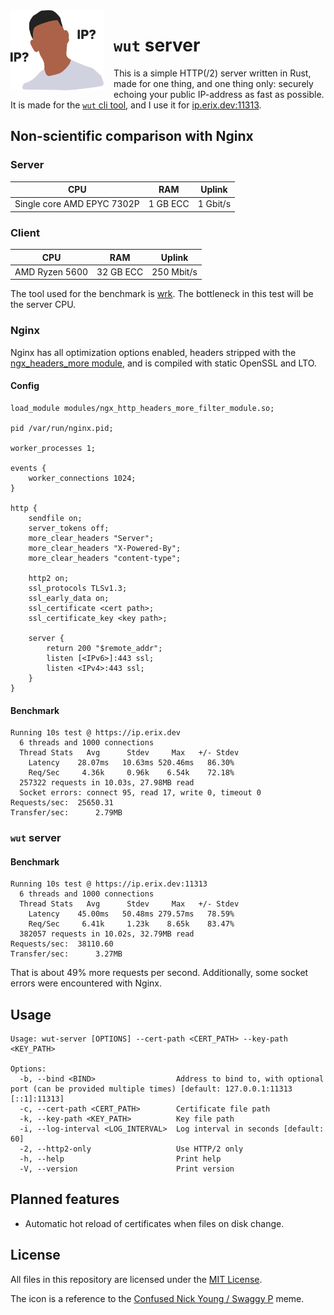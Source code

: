 <img align="left" alt="wut icon" src="icon.svg" height="128" style="margin-right: 1rem" />

# `wut` server
This is a simple HTTP(/2) server written in Rust,
made for one thing, and one thing only: securely echoing your public IP-address as fast as possible. It is made for the [`wut` cli tool](https://github.com/nixigaj/wut), and I use it for [ip.erix.dev:11313](http://ip.erix.dev:11313).

## Non-scientific comparison with Nginx
### Server
| CPU                        | RAM      | Uplink   |
|----------------------------|----------|----------|
| Single core AMD EPYC 7302P | 1 GB ECC | 1 Gbit/s |

### Client
| CPU            | RAM       | Uplink     |
|----------------|-----------|------------|
| AMD Ryzen 5600 | 32 GB ECC | 250 Mbit/s |

The tool used for the benchmark is [wrk](https://github.com/wg/wrk). The bottleneck in this test will be the server CPU.

### Nginx
Nginx has all optimization options enabled, headers stripped with the [ngx_headers_more module](https://github.com/openresty/headers-more-nginx-module), and is compiled with static OpenSSL and LTO.

#### Config
```nginx
load_module modules/ngx_http_headers_more_filter_module.so;

pid /var/run/nginx.pid;

worker_processes 1;

events {
	worker_connections 1024;
}

http {
	sendfile on;
	server_tokens off;
	more_clear_headers "Server";
	more_clear_headers "X-Powered-By";
	more_clear_headers "content-type";

	http2 on;
	ssl_protocols TLSv1.3;
	ssl_early_data on;
	ssl_certificate <cert path>;
	ssl_certificate_key <key path>;

	server {
		return 200 "$remote_addr";
		listen [<IPv6>]:443 ssl;
		listen <IPv4>:443 ssl;
	}
}
```

#### Benchmark
```
Running 10s test @ https://ip.erix.dev
  6 threads and 1000 connections
  Thread Stats   Avg      Stdev     Max   +/- Stdev
    Latency    28.07ms   10.63ms 520.46ms   86.30%
    Req/Sec     4.36k     0.96k    6.54k    72.18%
  257322 requests in 10.03s, 27.98MB read
  Socket errors: connect 95, read 17, write 0, timeout 0
Requests/sec:  25650.31
Transfer/sec:      2.79MB
```

### `wut` server

#### Benchmark
```
Running 10s test @ https://ip.erix.dev:11313
  6 threads and 1000 connections
  Thread Stats   Avg      Stdev     Max   +/- Stdev
    Latency    45.00ms   50.48ms 279.57ms   78.59%
    Req/Sec     6.41k     1.23k    8.65k    83.47%
  382057 requests in 10.02s, 32.79MB read
Requests/sec:  38110.60
Transfer/sec:      3.27MB
```

That is about 49% more requests per second. Additionally, some socket errors were encountered with Nginx.

## Usage
```
Usage: wut-server [OPTIONS] --cert-path <CERT_PATH> --key-path <KEY_PATH>

Options:
  -b, --bind <BIND>                  Address to bind to, with optional port (can be provided multiple times) [default: 127.0.0.1:11313 [::1]:11313]
  -c, --cert-path <CERT_PATH>        Certificate file path
  -k, --key-path <KEY_PATH>          Key file path
  -i, --log-interval <LOG_INTERVAL>  Log interval in seconds [default: 60]
  -2, --http2-only                   Use HTTP/2 only
  -h, --help                         Print help
  -V, --version                      Print version
```

## Planned features

- Automatic hot reload of certificates when files on disk change.

## License
All files in this repository are licensed under the [MIT License](LICENSE).

The icon is a reference to the [Confused Nick Young / Swaggy P](https://knowyourmeme.com/memes/confused-nick-young-swaggy-p) meme.

